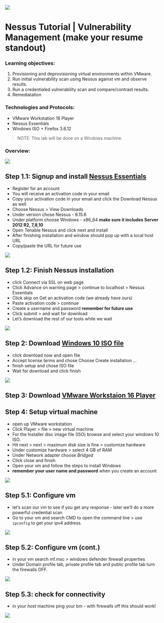 ![](images/Tenable%2BNessus%2Bbanner.png)

# Nessus Tutorial | Vulnerability Management (make your resume standout)
### Learning objectives:
1. Provisioning and deprovisioning virtual environments within VMware.
2. Run initial vulnerability scan using Nessus against vm and observe results.
3. Run a credentialed vulnerability scan and compare/contrast results.
4. Remediatation

### Technologies and Protocols:
* VMware Workstation 16 Player
* Nessus Essentials 
* Windows ISO + Firefox 3.6.12

> NOTE: This lab will be done on a Windows machine.
 
### Overview:
![](images/nessus_overview.png)

## Step 1.1: Signup and install [Nessus Essentials](https://www.tenable.com/products/nessus/nessus-essentials)
- Register for an account
- You will receive an activation code in your email
- Copy your activation code in your email and click the Download Nessus as well
- Choose Nessus > View Downloads 
- Under version chose Nessus - 8.15.6
- Under platform choose Windows - x86_64 **make sure it includes Server 2012 R2, 7,8,10**
- Open Tenable Nessus and click next and install
- After finishing installation and window should pop up with a local host URL 
- Copy/paste the URL for future use 

![](images/S1.1.png)

## Step 1.2: Finish Nessus installation 
- click Connect via SSL on web page 
- Click Advance on warning page > continue to localhost > Nessus Essentials 
- Click skip on Get an activation code (we already have ours)
- Paste activation code > continue 
- Create a username and password **remember for future use**
- Click submit > and wait for download 
- Let’s download the rest of our tools while we wait

![](images/S1.2.png)

## Step 2: Download [Windows 10 ISO file](https://www.microsoft.com/en-us/software-download/windows10)
- click download now and open file 
- Accept license terms and chose Choose Create installation …
- finish setup and chose ISO file 
- Wait for download and click finish

![](images/S2.png)

## Step 3: Download [VMware Workstaion 16 Player](https://www.vmware.com/products/workstation-player/workstation-player-evaluation.html)

## Step 4: Setup virtual machine
- open up VMware workstation 
- Click Player > file > new virtual machine 
- For the Installer disc image file (ISO) browse and select your windows 10 ISO. 
- Hit next > next > maximum disk size is fine > customize hardware
- Under customize hardware > select 4 GB of RAM 
- Under Network adapter choose *Bridged*
- Click close and finish 
- Open your vm and follow the steps to install Windows 
- **remember your user name and password** when you create an account 

![](images/S4.1.png)

## Step 5.1: Configure vm
- let’s scan our vm to see if you get any response - later we’ll do a more powerful credential scan 
- Go to your vm and search CMD to open the command line > use `ipconfig` to get your ipv4 address.

![](images/S5.1.png)

## Step 5.2: Configure vm (cont.)
- in your vm search mf.msc > windows defender firewall properties 
- Under Domain profile tab, private profile tab and public profile tab turn the firewalls OFF.

![](images/S5.2.png)

## Step 5.3: check for connectivity 
- in your *host* machine ping your bm - with firewalls off this should work!

![](images/S5.3.png)
































